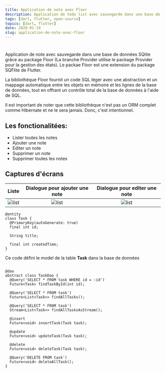 ```yaml
---
title: Application de note avec Floor
description: Application de todo list avec sauvegarde dans une base de données SQlite grâce au package Floor (La branche Provider utilise le package Provider pour la gestion des états)
tags: [dart, flutter, open-source]
topics: [dart, flutter]
date: 2020-01-19
slug: application-de-note-avec-floor
---
```


#

<action-button type="github" text="Floor task sur Github" link="https://github.com/CorneilleEdi/floor_task"></action-button>

Application de note avec sauvegarde dans une base de données SQlite grâce au package Floor (La branche Provider utilise le package Provider pour la gestion des états).
Le packae Floor est une extension du package SQFlite de Flutter.

<action-button type="package" text="Package Floor" link="https://pub.dev/packages/floor"></action-button>

La bibliothèque Floor fournit un code SQL léger avec une abstraction et un mappage automatique entre les objets en mémoire et les lignes de la base de données, tout en offrant un contrôle total de la base de données à l'aide de SQL.

Il est important de noter que cette bibliothèque n'est pas un ORM complet comme Hibernate et ne le sera jamais. Donc, c'est intentionnel.

## Les fonctionalitées:

- Lister toutes les notes
- Ajouter une note
- Editer un note
- Supprimer un note
- Supprimer toutes les notes

## Captures d'écrans

|              Liste              | Dialogue pour ajouter une note |   Dialogue pour editer une note   |
| :-----------------------------: | :----------------------------: | :-------------------------------: |
| ![list](/images/floor/main.png) | ![list](/images/floor/add.png) | ![list](/images/floor/update.png) |

```dart[task.dart]
@entity
class Task {
  @PrimaryKey(autoGenerate: true)
  final int id;

  String title;

  final int createdTime;
}
```

Ce code défini le model de la table **Task** dans la base de données

```dart[task_dao.dart]

@dao
abstract class TaskDao {
  @Query('SELECT * FROM task WHERE id = :id')
  Future<Task> findTaskById(int id);

  @Query('SELECT * FROM task')
  Future<List<Task>> findAllTasks();

  @Query('SELECT * FROM task')
  Stream<List<Task>> findAllTasksAsStream();

  @insert
  Future<void> insertTask(Task task);

  @update
  Future<void> updateTask(Task task);

  @delete
  Future<void> deleteTask(Task task);

  @Query('DELETE FROM task')
  Future<void> deleteAllTask();
}

```
